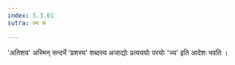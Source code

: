 ```yaml
---
index: 5.3.61
sutra: ज्य च

---
```

'अतिशय' अस्मिन् सन्दर्भे 'प्रशस्य' शब्दस्य अजाद्योः प्रत्यययोः परयोः 'ज्य' इति आदेशः भवति ।